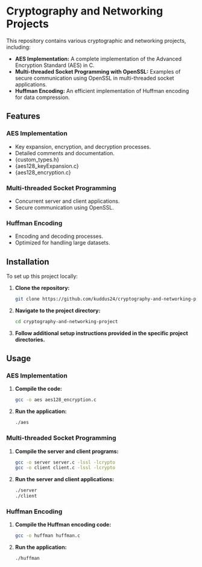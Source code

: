 # Cryptography and Networking Projects

This repository contains various cryptographic and networking projects, including:

- **AES Implementation:** A complete implementation of the Advanced Encryption Standard (AES) in C.
- **Multi-threaded Socket Programming with OpenSSL:** Examples of secure communication using OpenSSL in multi-threaded socket applications.
- **Huffman Encoding:** An efficient implementation of Huffman encoding for data compression.

## Features

### AES Implementation
- Key expansion, encryption, and decryption processes.
- Detailed comments and documentation.
- {custom_types.h}
- {aes128_keyExpansion.c}
- {aes128_encryption.c}

### Multi-threaded Socket Programming
- Concurrent server and client applications.
- Secure communication using OpenSSL.

### Huffman Encoding
- Encoding and decoding processes.
- Optimized for handling large datasets.

## Installation

To set up this project locally:

1. **Clone the repository:**

    ```bash
    git clone https://github.com/kuddus24/cryptography-and-networking-project.git
    ```

2. **Navigate to the project directory:**

    ```bash
    cd cryptography-and-networking-project
    ```

3. **Follow additional setup instructions provided in the specific project directories.**

## Usage

### AES Implementation

1. **Compile the code:**

    ```bash
    gcc -o aes aes128_encryption.c
    ```

2. **Run the application:**

    ```bash
    ./aes
    ```

### Multi-threaded Socket Programming

1. **Compile the server and client programs:**

    ```bash
    gcc -o server server.c -lssl -lcrypto
    gcc -o client client.c -lssl -lcrypto
    ```

2. **Run the server and client applications:**

    ```bash
    ./server
    ./client
    ```

### Huffman Encoding

1. **Compile the Huffman encoding code:**

    ```bash
    gcc -o huffman huffman.c
    ```

2. **Run the application:**

    ```bash
    ./huffman
    ```







